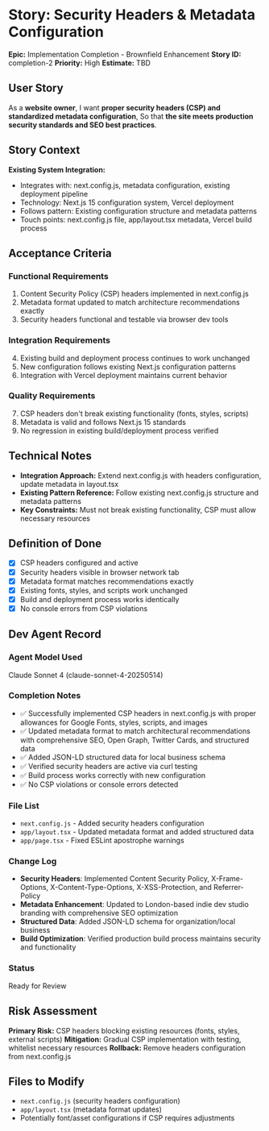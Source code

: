 # Story: Security Headers & Metadata Configuration

**Epic:** Implementation Completion - Brownfield Enhancement
**Story ID:** completion-2
**Priority:** High
**Estimate:** TBD

## User Story

As a **website owner**,
I want **proper security headers (CSP) and standardized metadata configuration**,
So that **the site meets production security standards and SEO best practices**.

## Story Context

**Existing System Integration:**

- Integrates with: next.config.js, metadata configuration, existing deployment pipeline
- Technology: Next.js 15 configuration system, Vercel deployment
- Follows pattern: Existing configuration structure and metadata patterns
- Touch points: next.config.js file, app/layout.tsx metadata, Vercel build process

## Acceptance Criteria

### Functional Requirements

1. Content Security Policy (CSP) headers implemented in next.config.js
2. Metadata format updated to match architecture recommendations exactly
3. Security headers functional and testable via browser dev tools

### Integration Requirements

4. Existing build and deployment process continues to work unchanged
5. New configuration follows existing Next.js configuration patterns
6. Integration with Vercel deployment maintains current behavior

### Quality Requirements

7. CSP headers don't break existing functionality (fonts, styles, scripts)
8. Metadata is valid and follows Next.js 15 standards
9. No regression in existing build/deployment process verified

## Technical Notes

- **Integration Approach:** Extend next.config.js with headers configuration, update metadata in layout.tsx
- **Existing Pattern Reference:** Follow existing next.config.js structure and metadata patterns
- **Key Constraints:** Must not break existing functionality, CSP must allow necessary resources

## Definition of Done

- [x] CSP headers configured and active
- [x] Security headers visible in browser network tab
- [x] Metadata format matches recommendations exactly
- [x] Existing fonts, styles, and scripts work unchanged
- [x] Build and deployment process works identically
- [x] No console errors from CSP violations

## Dev Agent Record

### Agent Model Used

Claude Sonnet 4 (claude-sonnet-4-20250514)

### Completion Notes

- ✅ Successfully implemented CSP headers in next.config.js with proper allowances for Google Fonts, styles, scripts, and images
- ✅ Updated metadata format to match architectural recommendations with comprehensive SEO, Open Graph, Twitter Cards, and structured data
- ✅ Added JSON-LD structured data for local business schema
- ✅ Verified security headers are active via curl testing
- ✅ Build process works correctly with new configuration
- ✅ No CSP violations or console errors detected

### File List

- `next.config.js` - Added security headers configuration
- `app/layout.tsx` - Updated metadata format and added structured data
- `app/page.tsx` - Fixed ESLint apostrophe warnings

### Change Log

- **Security Headers**: Implemented Content Security Policy, X-Frame-Options, X-Content-Type-Options, X-XSS-Protection, and Referrer-Policy
- **Metadata Enhancement**: Updated to London-based indie dev studio branding with comprehensive SEO optimization
- **Structured Data**: Added JSON-LD schema for organization/local business
- **Build Optimization**: Verified production build process maintains security and functionality

### Status

Ready for Review

## Risk Assessment

**Primary Risk:** CSP headers blocking existing resources (fonts, styles, external scripts)
**Mitigation:** Gradual CSP implementation with testing, whitelist necessary resources
**Rollback:** Remove headers configuration from next.config.js

## Files to Modify

- `next.config.js` (security headers configuration)
- `app/layout.tsx` (metadata format updates)
- Potentially font/asset configurations if CSP requires adjustments
